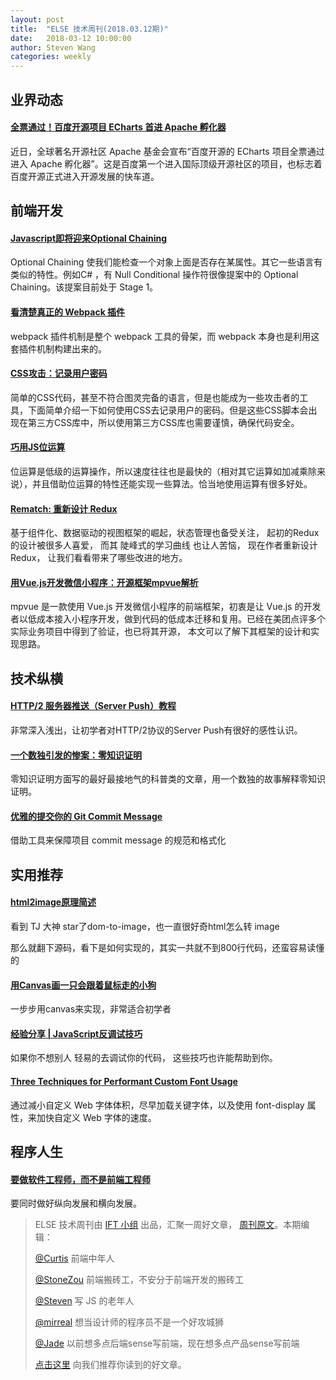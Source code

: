 ```yaml
---
layout: post
title:  "ELSE 技术周刊(2018.03.12期)"
date:   2018-03-12 10:00:00
author: Steven Wang
categories: weekly
---
```


## 业界动态

#### [全票通过！百度开源项目 ECharts 首进 Apache 孵化器](http://www.oschina.net/news/94005/echarts-joinin-apache-incubator)

近日，全球著名开源社区 Apache 基金会宣布“百度开源的 ECharts 项目全票通过进入 Apache 孵化器”。这是百度第一个进入国际顶级开源社区的项目，也标志着百度开源正式进入开源发展的快车道。


## 前端开发

#### [Javascript即将迎来Optional Chaining](https://mp.weixin.qq.com/s/b4KV7kvta0l5gewsGBEYKA)

Optional Chaining 使我们能检查一个对象上面是否存在某属性。其它一些语言有类似的特性。例如C# ，有 Null Conditional 操作符很像提案中的 Optional Chaining。该提案目前处于 Stage 1。


#### [看清楚真正的 Webpack 插件](https://zoumiaojiang.com/article/what-is-real-webpack-plugin/)

webpack 插件机制是整个 webpack 工具的骨架，而 webpack 本身也是利用这套插件机制构建出来的。

#### [CSS攻击：记录用户密码](https://juejin.im/post/5a9defe7f265da2384401617)

简单的CSS代码，甚至不符合图灵完备的语言，但是也能成为一些攻击者的工具，下面简单介绍一下如何使用CSS去记录用户的密码。但是这些CSS脚本会出现在第三方CSS库中，所以使用第三方CSS库也需要谨慎，确保代码安全。

#### [巧用JS位运算](https://zhuanlan.zhihu.com/p/34294099?group_id=954507401202728960)

位运算是低级的运算操作，所以速度往往也是最快的（相对其它运算如加减乘除来说），并且借助位运算的特性还能实现一些算法。恰当地使用运算有很多好处。

#### [Rematch: 重新设计 Redux ](https://zhuanlan.zhihu.com/p/34199586)
 基于组件化、数据驱动的视图框架的崛起，状态管理也备受关注， 起初的Redux的设计被很多人喜爱， 而其 陡峰式的学习曲线 也让人苦恼， 现在作者重新设计Redux， 让我们看看带来了哪些改进的地方。

 #### [用Vue.js开发微信小程序：开源框架mpvue解析](https://mp.weixin.qq.com/s/fY3HMV__wiXLF1G2pOCBaA)
mpvue 是一款使用 Vue.js 开发微信小程序的前端框架，初衷是让 Vue.js 的开发者以低成本接入小程序开发，做到代码的低成本迁移和复用。已经在美团点评多个实际业务项目中得到了验证，也已将其开源， 本文可以了解下其框架的设计和实现思路。 


## 技术纵横

#### [HTTP/2 服务器推送（Server Push）教程](http://www.ruanyifeng.com/blog/2018/03/http2_server_push.html)
非常深入浅出，让初学者对HTTP/2协议的Server Push有很好的感性认识。

#### [一个数独引发的惨案：零知识证明](https://zhuanlan.zhihu.com/p/34072069)

零知识证明方面写的最好最接地气的科普类的文章，用一个数独的故事解释零知识证明。

#### [优雅的提交你的 Git Commit Message](https://zhuanlan.zhihu.com/p/34223150)

借助工具来保障项目 commit message 的规范和格式化

## 实用推荐

#### [html2image原理简述](https://juejin.im/post/5a9de7eff265da238c3a2bbe)
看到 TJ 大神 star了dom-to-image，也一直很好奇html怎么转 image

那么就翻下源码，看下是如何实现的，其实一共就不到800行代码，还蛮容易读懂的

#### [用Canvas画一只会跟着鼠标走的小狗](https://juejin.im/post/5a97bb3951882555867ecffc)
一步步用canvas来实现，非常适合初学者


#### [经验分享 | JavaScript反调试技巧](http://www.freebuf.com/articles/system/163579.html)
如果你不想别人 轻易的去调试你的代码， 这些技巧也许能帮助到你。

#### [Three Techniques for Performant Custom Font Usage](https://css-tricks.com/three-techniques-performant-custom-font-usage/)

通过减小自定义 Web 字体体积，尽早加载关键字体，以及使用 font-display 属性，来加快自定义 Web 字体的速度。

## 程序人生

#### [要做软件工程师，而不是前端工程师](https://github.com/lcxfs1991/blog/issues/24)

要同时做好纵向发展和横向发展。


> ELSE 技术周刊由 [IFT 小组](https://github.com/CtripFE) 出品，汇聚一周好文章， [周刊原文]()。本期编辑：
>
> [@Curtis](https://github.com/CurtisCBS) 前端中年人
>
> [@StoneZou](https://github.com/stoneyong) 前端搬砖工，不安分于前端开发的搬砖工
>
> [@Steven](https://github.com/StevenX911) 写 JS 的老年人
>
> [@mirreal](https://github.com/mirreal) 想当设计师的程序员不是一个好攻城狮
>
> [@Jade](https://github.com/Jade05) 以前想多点后端sense写前端，现在想多点产品sense写前端
>
> [点击这里](https://github.com/CtripFE/fe-weekly/issues) 向我们推荐你读到的好文章。